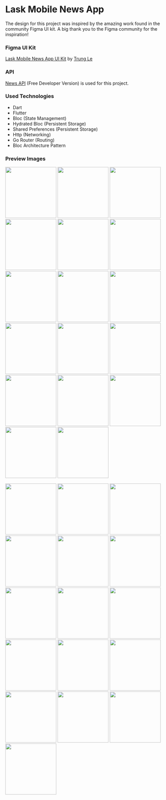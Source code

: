 # Lask Mobile News App

The design for this project was inspired by the amazing work found in the community Figma UI kit. A big thank you to the Figma community for the inspiration!

### Figma UI Kit

[Lask Mobile News App UI Kit](https://www.figma.com/community/file/1232628422702380922/lask-mobile-news-app-ui-kit) by [Trung Le](https://www.figma.com/@lehoaitrungds)

### API

[News API](https://newsapi.org/docs) (Free Developer Version) is used for this project.

### Used Technologies

- Dart
- Flutter
- Bloc (State Management)
- Hydrated Bloc (Persistent Storage)
- Shared Preferences (Persistent Storage)
- Http (Networking)
- Go Router (Routing)
- Bloc Architecture Pattern

### Preview Images
<p align="left">
  <img src="https://github.com/PyaeSoneHan246810/flutter_lask_mobile_news_app/assets/106380166/3ad917b3-f49d-460b-8f8c-b19feaf9817a" alt="" width="160" href="https://github.com/PyaeSoneHan246810/flutter_lask_mobile_news_app/assets/106380166/3ad917b3-f49d-460b-8f8c-b19feaf9817a"/>
  <img src="https://github.com/PyaeSoneHan246810/flutter_lask_mobile_news_app/assets/106380166/aa545163-7ec4-4da6-bfa9-1befc87d9cd5" alt="" width="160" href="https://github.com/PyaeSoneHan246810/flutter_lask_mobile_news_app/assets/106380166/3ad917b3-f49d-460b-8f8c-b19feaf9817a"/>
  <img src="https://github.com/PyaeSoneHan246810/flutter_lask_mobile_news_app/assets/106380166/ef3221ff-6540-4db7-a915-fc4d77d35b6b" alt="" width="160" href="https://github.com/PyaeSoneHan246810/flutter_lask_mobile_news_app/assets/106380166/3ad917b3-f49d-460b-8f8c-b19feaf9817a"/>
  <img src="https://github.com/PyaeSoneHan246810/flutter_lask_mobile_news_app/assets/106380166/71230716-c43a-4690-b1c9-0c2ef6f27ce3" alt="" width="160" href="https://github.com/PyaeSoneHan246810/flutter_lask_mobile_news_app/assets/106380166/ef3221ff-6540-4db7-a915-fc4d77d35b6b"/>
  <img src="https://github.com/PyaeSoneHan246810/flutter_lask_mobile_news_app/assets/106380166/5fbe02fd-9b06-43a8-b099-e28fea3ae199" alt="" width="160" href="https://github.com/PyaeSoneHan246810/flutter_lask_mobile_news_app/assets/106380166/f9556770-60e7-4442-9dcc-3ad1b9f82fb7"/>
  <img src="https://github.com/PyaeSoneHan246810/flutter_lask_mobile_news_app/assets/106380166/7e0b4863-07ed-4b84-a9ee-4a155e20bfb6" alt="" width="160" href="https://github.com/PyaeSoneHan246810/flutter_lask_mobile_news_app/assets/106380166/a82508c3-ad08-4edf-bd6f-56b6fdb653d2"/>
  <img src="https://github.com/PyaeSoneHan246810/flutter_lask_mobile_news_app/assets/106380166/0f8ea5ad-8499-4d58-88e7-e628e239fe76" alt="" width="160" href="https://github.com/PyaeSoneHan246810/flutter_lask_mobile_news_app/assets/106380166/3ad917b3-f49d-460b-8f8c-b19feaf9817a"/>
  <img src="https://github.com/PyaeSoneHan246810/flutter_lask_mobile_news_app/assets/106380166/91109d22-eb97-430a-8e76-458c7cbb200c" alt="" width="160" href="https://github.com/PyaeSoneHan246810/flutter_lask_mobile_news_app/assets/106380166/71230716-c43a-4690-b1c9-0c2ef6f27ce3"/>
  <img src="https://github.com/PyaeSoneHan246810/flutter_lask_mobile_news_app/assets/106380166/f7d54fb8-f58f-443c-bf42-cbee96b11217" alt="" width="160" href="https://github.com/PyaeSoneHan246810/flutter_lask_mobile_news_app/assets/106380166/aa545163-7ec4-4da6-bfa9-1befc87d9cd5"/>
  <img src="https://github.com/PyaeSoneHan246810/flutter_lask_mobile_news_app/assets/106380166/aa54e79e-3e53-49b2-8439-3c9c0323231f" alt="" width="160" href="https://github.com/PyaeSoneHan246810/flutter_lask_mobile_news_app/assets/106380166/7e0b4863-07ed-4b84-a9ee-4a155e20bfb6"/>
  <img src="https://github.com/PyaeSoneHan246810/flutter_lask_mobile_news_app/assets/106380166/6975819c-6b6f-4d80-9323-977a450a4757" alt="" width="160" href="https://github.com/PyaeSoneHan246810/flutter_lask_mobile_news_app/assets/106380166/0f8ea5ad-8499-4d58-88e7-e628e239fe76"/>
  <img src="https://github.com/PyaeSoneHan246810/flutter_lask_mobile_news_app/assets/106380166/d5474993-92ca-466e-b118-87ab3085411b" alt="" width="160" href="https://github.com/PyaeSoneHan246810/flutter_lask_mobile_news_app/assets/106380166/91109d22-eb97-430a-8e76-458c7cbb200c"/>
  <img src="https://github.com/PyaeSoneHan246810/flutter_lask_mobile_news_app/assets/106380166/55cb8e9d-b77e-410e-9fd6-421902d69d2b" alt="" width="160" href="https://github.com/PyaeSoneHan246810/flutter_lask_mobile_news_app/assets/106380166/5fbe02fd-9b06-43a8-b099-e28fea3ae199"/>
  <img src="https://github.com/PyaeSoneHan246810/flutter_lask_mobile_news_app/assets/106380166/a82508c3-ad08-4edf-bd6f-56b6fdb653d2" alt="" width="160" href="https://github.com/PyaeSoneHan246810/flutter_lask_mobile_news_app/assets/106380166/f7d54fb8-f58f-443c-bf42-cbee96b11217"/>
  <img src="https://github.com/PyaeSoneHan246810/flutter_lask_mobile_news_app/assets/106380166/f9556770-60e7-4442-9dcc-3ad1b9f82fb7" alt="" width="160" href="https://github.com/PyaeSoneHan246810/flutter_lask_mobile_news_app/assets/106380166/aa545163-7ec4-4da6-bfa9-1befc87d9cd5"/>
  <img src="https://github.com/PyaeSoneHan246810/flutter_lask_mobile_news_app/assets/106380166/7c9ba05d-98b8-458c-8232-28e72e52edec" alt="" width="160" href="https://github.com/PyaeSoneHan246810/flutter_lask_mobile_news_app/assets/106380166/12756461-d03b-4568-85bb-40e2727dd310"/>
  <img src="https://github.com/PyaeSoneHan246810/flutter_lask_mobile_news_app/assets/106380166/12756461-d03b-4568-85bb-40e2727dd310" alt="" width="160" href="https://github.com/PyaeSoneHan246810/flutter_lask_mobile_news_app/assets/106380166/f7d54fb8-f58f-443c-bf42-cbee96b11217"/> 
</p>

<p>
  <img src="https://github.com/PyaeSoneHan246810/flutter_lask_mobile_news_app/assets/106380166/1daba24d-edc4-45eb-9de4-986180e2a050" alt="" width="160"/>
  <img src="https://github.com/PyaeSoneHan246810/flutter_lask_mobile_news_app/assets/106380166/2ef19def-0e39-459f-a3e5-38026b3748ad" alt="" width="160"/>
  <img src="https://github.com/PyaeSoneHan246810/flutter_lask_mobile_news_app/assets/106380166/b460cab5-c64c-4288-b5c4-e35c94cd88e8" alt="" width="160"/>
  <img src="https://github.com/PyaeSoneHan246810/flutter_lask_mobile_news_app/assets/106380166/07e82b13-40da-4086-ace8-5a7c1638e94f" alt="" width="160"/>
  <img src="https://github.com/PyaeSoneHan246810/flutter_lask_mobile_news_app/assets/106380166/2414c930-3b33-4f75-98ff-1745a7e3d794" alt="" width="160"/>
  <img src="https://github.com/PyaeSoneHan246810/flutter_lask_mobile_news_app/assets/106380166/57079978-ff58-4e95-a480-10f1d63689a8" alt="" width="160"/>
  <img src="https://github.com/PyaeSoneHan246810/flutter_lask_mobile_news_app/assets/106380166/46d4abcc-e4b1-42e2-a2ef-32521149c649" alt="" width="160"/>
  <img src="https://github.com/PyaeSoneHan246810/flutter_lask_mobile_news_app/assets/106380166/299d7988-b63a-4b9e-8b52-57fbe3139839" alt="" width="160"/>
  <img src="https://github.com/PyaeSoneHan246810/flutter_lask_mobile_news_app/assets/106380166/17707068-eb5d-468c-9113-47ae95579a98" alt="" width="160"/>
  
  <img src="https://github.com/PyaeSoneHan246810/flutter_lask_mobile_news_app/assets/106380166/7658fb13-7129-426d-ba24-526d1870995a" alt="" width="160"/>
  <img src="https://github.com/PyaeSoneHan246810/flutter_lask_mobile_news_app/assets/106380166/50d80b45-3ea0-4645-aa6d-658aea434220" alt="" width="160"/>
  <img src="https://github.com/PyaeSoneHan246810/flutter_lask_mobile_news_app/assets/106380166/86807528-6e6e-4ea2-9fa0-80349591807f" alt="" width="160"/>
  <img src="https://github.com/PyaeSoneHan246810/flutter_lask_mobile_news_app/assets/106380166/f5786cce-07d3-42d3-aeff-f8020967b685" alt="" width="160"/>
  <img src="https://github.com/PyaeSoneHan246810/flutter_lask_mobile_news_app/assets/106380166/6a8cae64-197b-44c8-be33-89d98c3e6d92" alt="" width="160"/>
  <img src="https://github.com/PyaeSoneHan246810/flutter_lask_mobile_news_app/assets/106380166/8b89fd85-1445-477b-a27a-88999ddb0e35" alt="" width="160"/>
  <img src="https://github.com/PyaeSoneHan246810/flutter_lask_mobile_news_app/assets/106380166/37f89b6c-568b-4ce8-a20a-bfa004d81b24" alt="" width="160"/>
</p>
